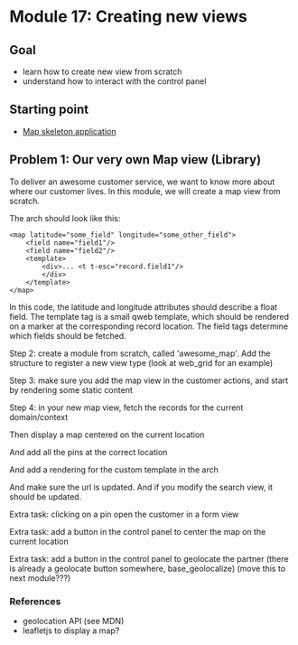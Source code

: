 # Module 17: Creating new views


## Goal

* learn how to create new view from scratch
* understand how to interact with the control panel

## Starting point

* [Map skeleton application](./awesome_map)

## Problem 1: Our very own Map view (Library)

To deliver an awesome customer service, we want to know more about where our customer lives. In this module, we will create a map view from scratch.

The arch should look like this:

    <map latitude="some_field" longitude="some_other_field">
        <field name="field1"/>
        <field name="field2"/>
        <template>
            <div>... <t t-esc="record.field1"/>
            </div>
        </template>
    </map>

In this code, the latitude and longitude attributes should describe a float field. The template tag is a small qweb template, which should be rendered on a marker at the corresponding record location.  The field tags determine which fields should be fetched.


Step 2: create a module from scratch, called 'awesome_map'.  Add the structure to register a new view type (look at web_grid for an example)

Step 3: make sure you add the map view in the customer actions, and start by rendering some static content

Step 4: in your new map view, fetch the records for the current domain/context

Then display a map centered on the current location

And add all the pins at the correct location

And add a rendering for the custom template in the arch

And make sure the url is updated.  And if you modify the search view, it should be updated.


Extra task: clicking on a pin open the customer in a form view

Extra task: add a button in the control panel to center the map on the current location

Extra task: add a button in the control panel to geolocate the partner (there is already a geolocate button somewhere, base_geolocalize) (move this to next module???)

### References

- geolocation API (see MDN)
- leafletjs to display a map?